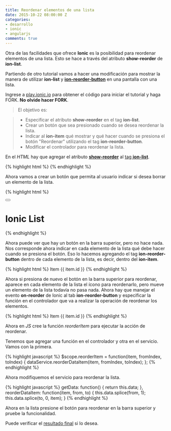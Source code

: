 ```yaml
---
title: Reordenar elementos de una lista
date: 2015-10-22 08:00:00 Z
categories:
- desarrollo
- ionic
- angularjs
comments: true
---
```


Otra de las facilidades que ofrece __Ionic__ es la posibilidad para reordenar elementos de una lista. Esto se hace a través del atributo __show-reorder__ de __ion-list__.

Partiendo de otro tutorial vamos a hacer una modificación para mostrar la manera de utilizar __ion-list__ y [__ion-reorder-button__][4] en una pantalla con una lista.

Ingrese a [play.ionic.io][1] para obtener el código para iniciar el tutorial y haga FORK. __No olvide hacer FORK__.

  > El objetivo es:

  > - Especificar el atributo __show-reorder__ en el tag __ion-list__.
  > - Crear un botón que sea presionado cuando se desea reordenar la lista.
  > - Indicar al __ion-item__ qué mostrar y qué hacer cuando se presiona el botón "Reordenar" utilizando el tag __ion-reorder-button__.
  > - Modificar el controlador para reordenar la lista. 

En el *HTML* hay que agregar el atributo [__show-reorder__][3] al [tag __ion-list__][3].

{% highlight html  %}
<ion-list show-reorder="showReorder">
{% endhighlight %}

Ahora vamos a crear un botón que permita al usuario indicar si desea borrar un elemento de la lista.

{% highlight html  %}
<ion-header-bar class="bar-positive">
  <div class="buttons">
    <button class="button button-icon icon ion-shuffle"
      ng-click="showReorder = !showReorder">
    </button>
    <h1 class="title">Ionic List</h1>
  </div>
</ion-header-bar>
{% endhighlight %}

Ahora puede ver que hay un botón en la barra superior, pero no hace nada. Nos corresponde ahora indicar en cada elemento de la lista qué debe hacer cuando se presiona el botón. Eso lo hacemos agregando el tag __ion-reorder-button__ dentro de cada elemento de la lista, es decir, dentro del __ion-item__.

{% highlight html  %}
<ion-item ng-repeat="item in items">
  <ion-reorder-button class="ion-navicon">
  </ion-reorder-button>
  Item {{ item.id }}
</ion-item>
{% endhighlight %}

Ahora si presiona de nuevo el botón en la barra superior para reordenar, aparece en cada elemento de la lista el ícono para reordenarlo, pero mueve un elemento de la lista todavía no pasa nada. Ahora hay que manejar el evento __on-reorder__ de Ionic al tab __ion-reorder-button__ y especificar la función en el controlador que va a realizar la operación de reordenar los elementos.

{% highlight html  %}
<ion-item ng-repeat="item in items">
  <ion-reorder-button class="ion-navicon"
    on-reorder="reorderItem(item, $fromIndex, $toIndex)">
  </ion-reorder-button>
  Item {{ item.id }}
</ion-item>
{% endhighlight %}

Ahora en *JS* cree la función *reorderItem* para ejecutar la acción de reordenar.

Tenemos que agregar una función en el controlador y otra en el servicio. Vamos con la primera.

{% highlight javascript  %}
$scope.reorderItem = function(item, fromIndex, toIndex) {
  dataService.reorderDataItem(item, fromIndex, toIndex);
};
{% endhighlight %}

Ahora modifiquemos el servicio para reordenar la lista.

{% highlight javascript  %}
getData: function() {
  return this.data;
},
reorderDataItem: function(item, from, to) {
  this.data.splice(from, 1);
  this.data.splice(to, 0, item);
}
{% endhighlight %}

Ahora en la lista presione el botón para reordenar en la barra superior y pruebe la funcionalidad.

Puede verificar el [resultado final][2] si lo desea.

[1]: http://play.ionic.io/app/4b718c0aa1df "Inicio del tutorial" 
[2]: http://play.ionic.io/app/6320ecffa017 "Resultado del tutorial"
[3]: http://ionicframework.com/docs/api/directive/ionList/ "ion-list"
[4]: http://ionicframework.com/docs/api/directive/ionReorderButton/ "ion-reorder-button"